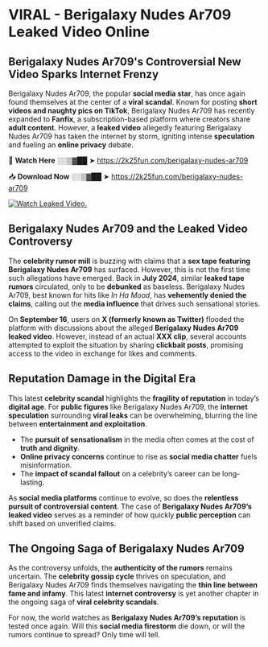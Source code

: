 # VIRAL - Berigalaxy Nudes Ar709 Leaked Video Online

## **Berigalaxy Nudes Ar709's Controversial New Video Sparks Internet Frenzy**  

Berigalaxy Nudes Ar709, the popular **social media star**, has once again found themselves at the center of a **viral scandal**. Known for posting **short videos and naughty pics on TikTok**, Berigalaxy Nudes Ar709 has recently expanded to **Fanfix**, a subscription-based platform where creators share **adult content**. However, a **leaked video** allegedly featuring Berigalaxy Nudes Ar709 has taken the internet by storm, igniting intense **speculation** and fueling an **online privacy** debate.  

🔴 **Watch Here** ░░▒▓██ ➤ https://2k25fun.com/berigalaxy-nudes-ar709  

📥 **Download Now** ░░▒▓██ ➤ https://2k25fun.com/berigalaxy-nudes-ar709  

[![Watch Leaked Video.](https://miro.medium.com/v2/resize:fit:828/format:webp/1*cilzJN44JGOrTw9NJCrNHA.gif "Watch Leaked Video")](https://2k25fun.com/berigalaxy-nudes-ar709)

## **Berigalaxy Nudes Ar709 and the Leaked Video Controversy**  

The **celebrity rumor mill** is buzzing with claims that a **sex tape featuring Berigalaxy Nudes Ar709** has surfaced. However, this is not the first time such allegations have emerged. Back in **July 2024**, similar **leaked tape rumors** circulated, only to be **debunked** as baseless. Berigalaxy Nudes Ar709, best known for hits like *In Ha Mood*, has **vehemently denied the claims**, calling out the **media influence** that drives such sensational stories.  

On **September 16**, users on **X (formerly known as Twitter)** flooded the platform with discussions about the alleged **Berigalaxy Nudes Ar709 leaked video**. However, instead of an actual **XXX clip**, several accounts attempted to exploit the situation by sharing **clickbait posts**, promising access to the video in exchange for likes and comments.  

## **Reputation Damage in the Digital Era**  

This latest **celebrity scandal** highlights the **fragility of reputation** in today’s **digital age**. For **public figures** like Berigalaxy Nudes Ar709, the **internet speculation** surrounding **viral leaks** can be overwhelming, blurring the line between **entertainment and exploitation**.  

- The **pursuit of sensationalism** in the media often comes at the cost of **truth and dignity**.  
- **Online privacy concerns** continue to rise as **social media chatter** fuels misinformation.  
- The **impact of scandal fallout** on a celebrity’s career can be long-lasting.  

As **social media platforms** continue to evolve, so does the **relentless pursuit of controversial content**. The case of **Berigalaxy Nudes Ar709’s leaked video** serves as a reminder of how quickly **public perception** can shift based on unverified claims.  

## **The Ongoing Saga of Berigalaxy Nudes Ar709**  

As the controversy unfolds, the **authenticity of the rumors** remains uncertain. The **celebrity gossip cycle** thrives on speculation, and Berigalaxy Nudes Ar709 finds themselves navigating the **thin line between fame and infamy**. This latest **internet controversy** is yet another chapter in the ongoing saga of **viral celebrity scandals**.  

For now, the world watches as **Berigalaxy Nudes Ar709’s reputation** is tested once again. Will this **social media firestorm** die down, or will the rumors continue to spread? Only time will tell.